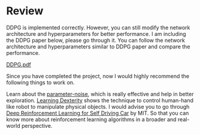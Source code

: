 # Review

DDPG is implemented correctly. However, you can still modify the network architecture and hyperparameters for better performance. I am including the DDPG paper below, please go through it. You can follow the network architecture and hyperparameters similar to DDPG paper and compare the performance.

[DDPG.pdf](https://udacity-reviews-uploads.s3.us-west-2.amazonaws.com/_attachments/223536/1573274581/DDPG.pdf)

Since you have completed the project, now I would highly recommend the following things to work on.

Learn about the [parameter-noise](https://openai.com/blog/better-exploration-with-parameter-noise/), which is really effective and help in better exploration.
[Learning Dexterity](https://openai.com/blog/learning-dexterity/) shows the technique to control human-hand like robot to manipulate physical objects.
I would advise you to go through [Deep Reinforcement Learning for Self Driving Car](https://youtu.be/MQ6pP65o7OM) by MIT. So that you can know more about reinforcement learning algorithms in a broader and real-world perspective.
